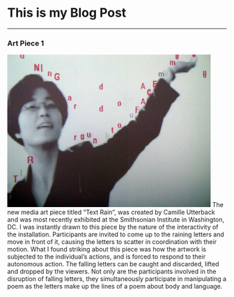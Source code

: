 # This is my Blog Post
------

### Art Piece 1
![Camille Utterback](images/Picture1.png?raw=true "Camille Utterback")
The new media art piece titled “Text Rain”, was created by Camille Utterback and was most recently exhibited at the Smithsonian Institute in Washington, DC. I was instantly drawn to this piece by the nature of the interactivity of the installation. Participants are invited to come up to the raining letters and move in front of it, causing the letters to scatter in coordination with their motion. What I found striking about this piece was how the artwork is subjected to the individual’s actions, and is forced to respond to their autonomous action. The falling letters can be caught and discarded, lifted and dropped by the viewers. Not only are the participants involved in the disruption of falling letters, they simultaneously participate in manipulating a poem as the letters make up the lines of a poem about body and language. 



